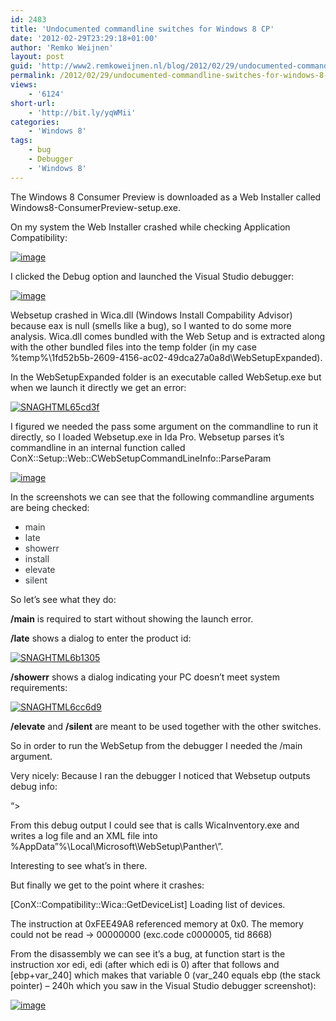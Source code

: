 ```yaml
---
id: 2483
title: 'Undocumented commandline switches for Windows 8 CP'
date: '2012-02-29T23:29:18+01:00'
author: 'Remko Weijnen'
layout: post
guid: 'http://www2.remkoweijnen.nl/blog/2012/02/29/undocumented-commandline-switches-for-windows-8-cp/'
permalink: /2012/02/29/undocumented-commandline-switches-for-windows-8-cp/
views:
    - '6124'
short-url:
    - 'http://bit.ly/yqWMii'
categories:
    - 'Windows 8'
tags:
    - bug
    - Debugger
    - 'Windows 8'
---
```


The Windows 8 Consumer Preview is downloaded as a Web Installer called Windows8-ConsumerPreview-setup.exe.

On my system the Web Installer crashed while checking Application Compatibility:

[![image](http://192.168.40.25:8081/wp-content/uploads/2012/02/image_thumb22.png "image")](http://192.168.40.25:8081/wp-content/uploads/2012/02/image22.png)

I clicked the Debug option and launched the Visual Studio debugger:

[![image](http://192.168.40.25:8081/wp-content/uploads/2012/02/image_thumb23.png "image")](http://192.168.40.25:8081/wp-content/uploads/2012/02/image23.png)

Websetup crashed in Wica.dll (Windows Install Compability Advisor) because eax is null (smells like a bug), so I wanted to do some more analysis. Wica.dll comes bundled with the Web Setup and is extracted along with the other bundled files into the temp folder (in my case %temp%\\1fd52b5b-2609-4156-ac02-49dca27a0a8d\\WebSetupExpanded).

In the WebSetupExpanded folder is an executable called WebSetup.exe but when we launch it directly we get an error:

[![SNAGHTML65cd3f](http://192.168.40.25:8081/wp-content/uploads/2012/02/SNAGHTML65cd3f_thumb.png "SNAGHTML65cd3f")](http://192.168.40.25:8081/wp-content/uploads/2012/02/SNAGHTML65cd3f.png)

I figured we needed the pass some argument on the commandline to run it directly, so I loaded Websetup.exe in Ida Pro. Websetup parses it’s commandline in an internal function called ConX::Setup::Web::CWebSetupCommandLineInfo::ParseParam

[![image](http://192.168.40.25:8081/wp-content/uploads/2012/02/image_thumb24.png "image")](http://192.168.40.25:8081/wp-content/uploads/2012/02/image24.png)

In the screenshots we can see that the following commandline arguments are being checked:

- <font color="#35383d">main</font>
- <font color="#35383d">late</font>
- <font color="#35383d">showerr</font>
- <font color="#35383d">install</font>
- <font color="#35383d">elevate</font>
- <font color="#35383d">silent</font>

So let’s see what they do:

**/main** is required to start without showing the launch error.

**/late** shows a dialog to enter the product id:

[![SNAGHTML6b1305](http://192.168.40.25:8081/wp-content/uploads/2012/02/SNAGHTML6b1305_thumb.png "SNAGHTML6b1305")](http://192.168.40.25:8081/wp-content/uploads/2012/02/SNAGHTML6b1305.png)

**/showerr** shows a dialog indicating your PC doesn’t meet system requirements:

[![SNAGHTML6cc6d9](http://192.168.40.25:8081/wp-content/uploads/2012/02/SNAGHTML6cc6d9_thumb.png "SNAGHTML6cc6d9")](http://192.168.40.25:8081/wp-content/uploads/2012/02/SNAGHTML6cc6d9.png)

**/elevate** and **/silent** are meant to be used together with the other switches.

So in order to run the WebSetup from the debugger I needed the /main argument.

Very nicely: Because I ran the debugger I noticed that Websetup outputs debug info:

 “&gt;

From this debug output I could see that is calls WicaInventory.exe and writes a log file and an XML file into %AppData”%\\Local\\Microsoft\\WebSetup\\Panther\\”.

Interesting to see what’s in there.

But finally we get to the point where it crashes:

\[ConX::Compatibility::Wica::GetDeviceList\] Loading list of devices.

The instruction at 0xFEE49A8 referenced memory at 0x0. The memory could not be read -&gt; 00000000 (exc.code c0000005, tid 8668)

From the disassembly we can see it’s a bug, at function start is the instruction xor edi, edi (after which edi is 0) after that follows and \[ebp+var\_240\] which makes that variable 0 (var\_240 equals ebp (the stack pointer) – 240h which you saw in the Visual Studio debugger screenshot):

[![image](http://192.168.40.25:8081/wp-content/uploads/2012/02/image_thumb25.png "image")](http://192.168.40.25:8081/wp-content/uploads/2012/02/image25.png)